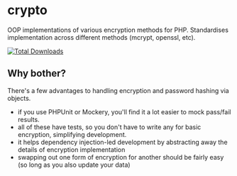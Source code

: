 crypto
======

OOP implementations of various encryption methods for PHP. Standardises implementation across different methods (mcrypt, openssl, etc).

[![Total Downloads](https://poser.pugx.org/shrikeh/crypto/downloads.png)](https://packagist.org/packages/shrikeh/crypto)

## Why bother?

There's a few advantages to handling encryption and password hashing via objects.

* if you use PHPUnit or Mockery, you'll find it a lot easier to mock pass/fail results.
* all of these have tests, so you don't have to write any for basic encryption, simplifying development.
* it helps dependency injection-led development by abstracting away the details of encryption implementation
* swapping out one form of encryption for another should be fairly easy (so long as you also update your data)



